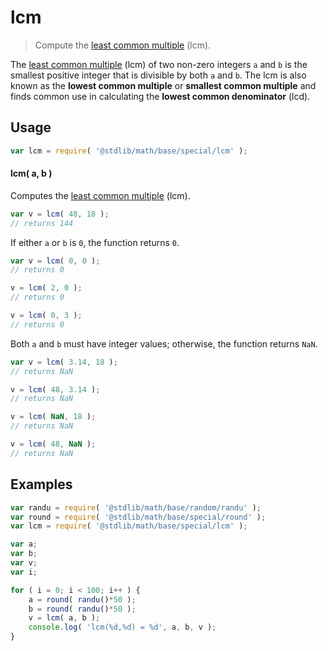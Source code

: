 # lcm

> Compute the [least common multiple][lcm] (lcm).

<!-- Section to include introductory text. Make sure to keep an empty line after the intro `section` element and another before the `/section` close. -->

<section class="intro">

The [least common multiple][lcm] (lcm) of two non-zero integers `a` and `b` is the smallest positive integer that is divisible by both `a` and `b`. The lcm is also known as the **lowest common multiple** or **smallest common multiple** and finds common use in calculating the **lowest common denominator** (lcd).

</section>

<!-- /.intro -->

<!-- Package usage documentation. -->

<section class="usage">

## Usage

```javascript
var lcm = require( '@stdlib/math/base/special/lcm' );
```

#### lcm( a, b )

Computes the [least common multiple][lcm] (lcm).

```javascript
var v = lcm( 48, 18 );
// returns 144
```

If either `a` or `b` is `0`, the function returns `0`.

```javascript
var v = lcm( 0, 0 );
// returns 0

v = lcm( 2, 0 );
// returns 0

v = lcm( 0, 3 );
// returns 0
```

Both `a` and `b` must have integer values; otherwise, the function returns `NaN`.

```javascript
var v = lcm( 3.14, 18 );
// returns NaN

v = lcm( 48, 3.14 );
// returns NaN

v = lcm( NaN, 18 );
// returns NaN

v = lcm( 48, NaN );
// returns NaN
```

</section>

<!-- /.usage -->

<!-- Package usage notes. Make sure to keep an empty line after the `section` element and another before the `/section` close. -->

<section class="notes">

</section>

<!-- /.notes -->

<!-- Package usage examples. -->

<section class="examples">

## Examples

```javascript
var randu = require( '@stdlib/math/base/random/randu' );
var round = require( '@stdlib/math/base/special/round' );
var lcm = require( '@stdlib/math/base/special/lcm' );

var a;
var b;
var v;
var i;

for ( i = 0; i < 100; i++ ) {
    a = round( randu()*50 );
    b = round( randu()*50 );
    v = lcm( a, b );
    console.log( 'lcm(%d,%d) = %d', a, b, v );
}
```

</section>

<!-- /.examples -->

<!-- Section to include cited references. If references are included, add a horizontal rule *before* the section. Make sure to keep an empty line after the `section` element and another before the `/section` close. -->

<section class="references">

</section>

<!-- /.references -->

<!-- Section for all links. Make sure to keep an empty line after the `section` element and another before the `/section` close. -->

<section class="links">

[lcm]: https://en.wikipedia.org/wiki/Least_common_multiple

</section>

<!-- /.links -->
